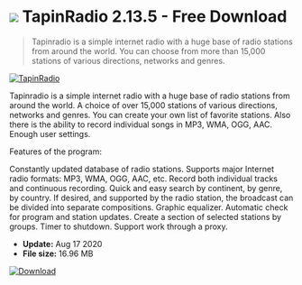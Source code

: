 # ![](https://cdn.softexe.net/static/icon/7/tapinradio-6792.png) TapinRadio 2.13.5 - Free Download

> Tapinradio is a simple internet radio with a huge base of radio stations from around the world. You can choose from more than 15,000 stations of various directions, networks and genres.

[![TapinRadio](https://gallery.dpcdn.pl/imgc/Tools/8057/g_-_420x350_1.5_-_x20120406124518_00.png)](https://softexe.net/win/internet/radio-tv-players/tapinradio:fgab.html)

Tapinradio is a simple internet radio with a huge base of radio stations from around the world. A choice of over 15,000 stations of various directions, networks and genres. You can create your own list of favorite stations. Also there is the ability to record individual songs in MP3, WMA, OGG, AAC. Enough user settings.

Features of the program:


Constantly updated database of radio stations.
Supports major Internet radio formats: MP3, WMA, OGG, AAC, etc.
Record both individual tracks and continuous recording.
Quick and easy search by continent, by genre, by country.
If desired, and supported by the radio station, the broadcast can be divided into separate compositions.
Graphic equalizer.
Automatic check for program and station updates.
Create a section of selected stations by groups.
Timer to shutdown.
Support work through a proxy.


- **Update:** Aug 17 2020
- **File size:** 16.96 MB

[![Download](https://cdn.softexe.net/static/img/download.png)](https://softexe.net/win/internet/radio-tv-players/tapinradio:fgab.html)

